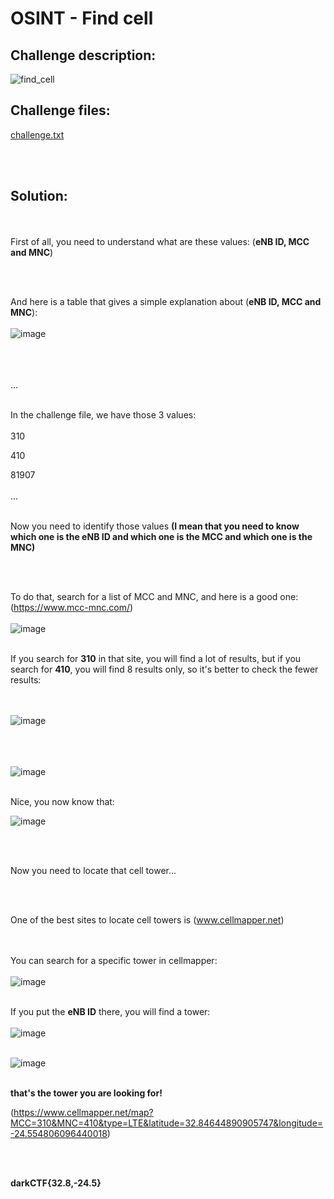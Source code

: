 # OSINT - Find cell



## Challenge description:
![find_cell](https://user-images.githubusercontent.com/70543460/94421438-34568000-018e-11eb-944a-9a755a44134a.png)

## Challenge files:
[challenge.txt](https://github.com/Cyb3rDoctor/DarkCTF/files/5291566/challenge.txt)

<br/><br/>
## Solution:
<br/><br/>
First of all, you need to understand what are these values: (**eNB ID, MCC and MNC**)

<br/><br/>

And here is a table that gives a simple explanation about (**eNB ID, MCC and MNC**):
<br/><br/>
![image](https://user-images.githubusercontent.com/70543460/94423524-7208d800-0191-11eb-9492-a8df2b38fa20.png)
<br/><br/>

<br/><br/>
...
<br/><br/>

In the challenge file, we have those 3 values:
<br/><br/>
310

410

81907
<br/><br/>
...
<br/><br/>

Now you need to identify those values **(I mean that you need to know which one is the eNB ID and which one is the MCC and which one is the MNC)**

<br/><br/>

To do that, search for a list of MCC and MNC, and here is a good one: (https://www.mcc-mnc.com/)
<br/><br/>
![image](https://user-images.githubusercontent.com/70543460/94434597-ba7cc180-01a2-11eb-9707-d5a69a64ea40.png)
<br/><br/>

If you search for **310** in that site, you will find a lot of results, but if you search for **410**, you will find 8 results only, so it's better to check the fewer results:

<br/><br/>
![image](https://user-images.githubusercontent.com/70543460/94435019-455dbc00-01a3-11eb-8739-681c9213b4ae.png)
<br/><br/>

<br/><br/>
![image](https://user-images.githubusercontent.com/70543460/94435845-5529d000-01a4-11eb-971c-6f6c3e4f9f0a.png)
<br/><br/>

Nice, you now know that:

![image](https://user-images.githubusercontent.com/70543460/94436830-9a9acd00-01a5-11eb-9b70-b22607b82135.png)

<br/><br/>

Now you need to locate that cell tower...

<br/><br/>

One of the best sites to locate cell towers is (www.cellmapper.net)

<br/><br/>
You can search for a specific tower in cellmapper:
<br/><br/>
![image](https://user-images.githubusercontent.com/70543460/94437804-f023a980-01a6-11eb-80c7-4f7e8b475145.png)
<br/><br/>

If you put the **eNB ID**	there, you will find a tower:
<br/><br/>
![image](https://user-images.githubusercontent.com/70543460/94438136-5e686c00-01a7-11eb-965c-cab2fdb8c70d.png)
<br/><br/>

![image](https://user-images.githubusercontent.com/70543460/94438243-83f57580-01a7-11eb-9d29-e5b03cac1e71.png)
<br/><br/>

**that's the tower you are looking for!**

(https://www.cellmapper.net/map?MCC=310&MNC=410&type=LTE&latitude=32.84644890905747&longitude=-24.554806096440018)

<br/><br/>

**darkCTF{32.8,-24.5}**
